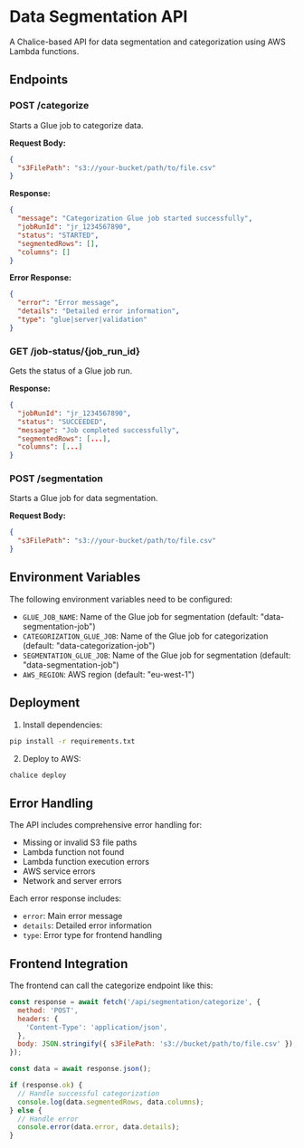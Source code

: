 # Data Segmentation API

A Chalice-based API for data segmentation and categorization using AWS Lambda functions.

## Endpoints

### POST /categorize

Starts a Glue job to categorize data.

**Request Body:**
```json
{
  "s3FilePath": "s3://your-bucket/path/to/file.csv"
}
```

**Response:**
```json
{
  "message": "Categorization Glue job started successfully",
  "jobRunId": "jr_1234567890",
  "status": "STARTED",
  "segmentedRows": [],
  "columns": []
}
```

**Error Response:**
```json
{
  "error": "Error message",
  "details": "Detailed error information",
  "type": "glue|server|validation"
}
```

### GET /job-status/{job_run_id}

Gets the status of a Glue job run.

**Response:**
```json
{
  "jobRunId": "jr_1234567890",
  "status": "SUCCEEDED",
  "message": "Job completed successfully",
  "segmentedRows": [...],
  "columns": [...]
}
```

### POST /segmentation

Starts a Glue job for data segmentation.

**Request Body:**
```json
{
  "s3FilePath": "s3://your-bucket/path/to/file.csv"
}
```

## Environment Variables

The following environment variables need to be configured:

- `GLUE_JOB_NAME`: Name of the Glue job for segmentation (default: "data-segmentation-job")
- `CATEGORIZATION_GLUE_JOB`: Name of the Glue job for categorization (default: "data-categorization-job")
- `SEGMENTATION_GLUE_JOB`: Name of the Glue job for segmentation (default: "data-segmentation-job")
- `AWS_REGION`: AWS region (default: "eu-west-1")

## Deployment

1. Install dependencies:
```bash
pip install -r requirements.txt
```

2. Deploy to AWS:
```bash
chalice deploy
```

## Error Handling

The API includes comprehensive error handling for:

- Missing or invalid S3 file paths
- Lambda function not found
- Lambda function execution errors
- AWS service errors
- Network and server errors

Each error response includes:
- `error`: Main error message
- `details`: Detailed error information
- `type`: Error type for frontend handling

## Frontend Integration

The frontend can call the categorize endpoint like this:

```javascript
const response = await fetch('/api/segmentation/categorize', {
  method: 'POST',
  headers: {
    'Content-Type': 'application/json',
  },
  body: JSON.stringify({ s3FilePath: 's3://bucket/path/to/file.csv' }),
});

const data = await response.json();

if (response.ok) {
  // Handle successful categorization
  console.log(data.segmentedRows, data.columns);
} else {
  // Handle error
  console.error(data.error, data.details);
}
``` 